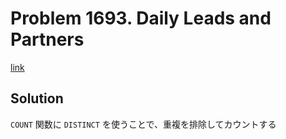 # Problem 1693. Daily Leads and Partners

[link](https://leetcode.com/problems/daily-leads-and-partners/)

## Solution

`COUNT` 関数に `DISTINCT` を使うことで、重複を排除してカウントする
